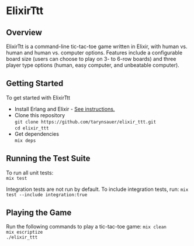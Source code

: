 # ElixirTtt

## Overview
ElixirTtt is a command-line tic-tac-toe game written in Elixir, with human vs. human and human vs.
computer options. Features include a configurable board size (users can choose
to play on 3- to 6-row boards) and three player type options (human, easy computer, and unbeatable computer).

## Getting Started
To get started with ElixirTtt
- Install Erlang and Elixir - [See
  instructions.](http://elixir-lang.org/getting_started/1.html) 
- Clone this repository  
`git clone https://github.com/tarynsauer/elixir_ttt.git`  
`cd elixir_ttt`  
- Get dependencies  
`mix deps`

## Running the Test Suite
To run all unit tests:  
`mix test`

Integration tests are not run by default. To include integration tests, run:
`mix test --include integration:true`

## Playing the Game
Run the following commands to play a tic-tac-toe game:
`mix clean`  
`mix escriptize`  
`./elixir_ttt`  
